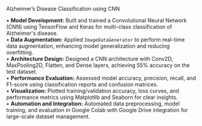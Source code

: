 Alzheimer’s Disease Classification using CNN  

• **Model Development:** Built and trained a Convolutional Neural Network (CNN) using TensorFlow and Keras for multi-class classification of Alzheimer's disease.  
• **Data Augmentation:** Applied `ImageDataGenerator` to perform real-time data augmentation, enhancing model generalization and reducing overfitting.  
• **Architecture Design:** Designed a CNN architecture with Conv2D, MaxPooling2D, Flatten, and Dense layers, achieving 55% accuracy on the test dataset.  
• **Performance Evaluation:** Assessed model accuracy, precision, recall, and F1-score using classification reports and confusion matrices.  
• **Visualization:** Plotted training/validation accuracy, loss curves, and performance metrics using Matplotlib and Seaborn for clear insights.  
• **Automation and Integration:** Automated data preprocessing, model training, and evaluation in Google Colab with Google Drive integration for large-scale dataset management.

